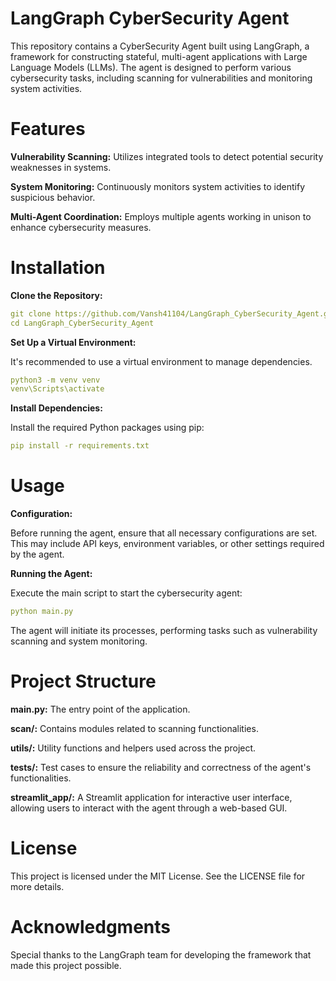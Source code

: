 # LangGraph CyberSecurity Agent
This repository contains a CyberSecurity Agent built using LangGraph, a framework for constructing stateful, multi-agent applications with Large Language Models (LLMs). The agent is designed to perform various cybersecurity tasks, including scanning for vulnerabilities and monitoring system activities.

# Features
**Vulnerability Scanning:** Utilizes integrated tools to detect potential security weaknesses in systems.

**System Monitoring:** Continuously monitors system activities to identify suspicious behavior.

**Multi-Agent Coordination:** Employs multiple agents working in unison to enhance cybersecurity measures.

# Installation

**Clone the Repository:**

```yaml
git clone https://github.com/Vansh41104/LangGraph_CyberSecurity_Agent.git
cd LangGraph_CyberSecurity_Agent
```

**Set Up a Virtual Environment:**

It's recommended to use a virtual environment to manage dependencies.

```yaml
python3 -m venv venv
venv\Scripts\activate
```

**Install Dependencies:**

Install the required Python packages using pip:

```yaml
pip install -r requirements.txt
```

# Usage

**Configuration:**

Before running the agent, ensure that all necessary configurations are set. This may include API keys, environment variables, or other settings required by the agent.

**Running the Agent:**

Execute the main script to start the cybersecurity agent:

```yaml
python main.py
```

The agent will initiate its processes, performing tasks such as vulnerability scanning and system monitoring.

# Project Structure

**main.py:** The entry point of the application.

**scan/:** Contains modules related to scanning functionalities.

**utils/:** Utility functions and helpers used across the project.

**tests/:** Test cases to ensure the reliability and correctness of the agent's functionalities.

**streamlit_app/:** A Streamlit application for interactive user interface, allowing users to interact with the agent through a web-based GUI.

# License

This project is licensed under the MIT License. See the LICENSE file for more details.

# Acknowledgments

Special thanks to the LangGraph team for developing the framework that made this project possible.
